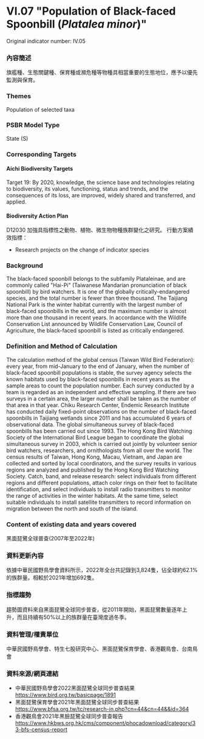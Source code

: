 # VI.07 "Population of Black-faced Spoonbill (*Platalea minor*)"
Original indicator number: IV.05

<script type="text/javascript" src="http://cdn.mathjax.org/mathjax/latest/MathJax.js?config=TeX-AMS-MML_HTMLorMML"></script>

### 內容簡述
旗艦種、生態關鍵種、保育種或瀕危種等物種具相當重要的生態地位，應予以優先監測與保育。

### Themes
Population of selected taxa
### PSBR Model Type
State (S)
### Corresponding Targets
#### Aichi Biodiversity Targets
Target 19: By 2020, knowledge, the science base and technologies relating to biodiversity, its values, functioning, status and trends, and the consequences of its loss, are improved, widely shared and transferred, and applied.
#### Biodiversity Action Plan
D12030 加強具指標性之動物、植物、微生物物種族群變化之研究。 行動方案績效指標：
* Research projects on the change of indicator species
### Background
The black-faced spoonbill belongs to the subfamily Plataleinae, and are commonly called "Hai-Pi" (Taiwanese Mandarian pronunciation of black spoonbill) by bird watchers. It is one of the globally critically-endangered species, and the total number is fewer than three thousand. The Taijiang National Park is the winter habitat currently with the largest number of black-faced spoonbills in the world, and the maximum number is almost more than one thousand in recent years. In accordance with the Wildlife Conservation List announced by Wildlife Conservation Law, Council of Agriculture, the black-faced spoonbill is listed as critically endangered.
### Definition and Method of Calculation
The calculation method of the global census (Taiwan Wild Bird Federation): every year, from mid-January to the end of January, when the number of black-faced spoonbill populations is stable, the survey agency selects the known habitats used by black-faced spoonbills in recent years as the sample areas to count the population number. Each survey conducted by a team is regarded as an independent and effective sampling. If there are two surveys in a certain area, the larger number shall be taken as the number of that area in that year. Chiku Research Center, Endemic Research Institute has conducted daily fixed-point observations on the number of black-faced spoonbills in Taijiang wetlands since 2011 and has accumulated 6 years of observational data. The global simultaneous survey of black-faced spoonbills has been carried out since 1993. The Hong Kong Bird Watching Society of the International Bird League began to coordinate the global simultaneous survey in 2003, which is carried out jointly by volunteer senior bird watchers, researchers, and ornithologists from all over the world. The census results of Taiwan, Hong Kong, Macau, Vietnam, and Japan are collected and sorted by local coordinators, and the survey results in various regions are analyzed and published by the Hong Kong Bird Watching Society. Catch, band, and release research: select individuals from different regions and different populations, attach color rings on their feet to facilitate identification, and select individuals to install radio transmitters to monitor the range of activities in the winter habitats. At the same time, select suitable individuals to install satellite transmitters to record information on migration between the north and south of the island.
### Content of existing data and years covered
黑面琵鷺全球普查(2007年至2022年)
### 資料更新內容
依據中華民國野鳥學會資料所示，2022年全台共記錄到3,824隻，佔全球約62.1%的族群量。相較於2021年增加692隻。
### 指標趨勢
趨勢圖資料來自黑面琵鷺全球同步普查，從2011年開始，黑面琵鷺數量逐年上升，而且持續有50%以上的族群量在臺灣度過冬季。
### 資料管理/權責單位
中華民國野鳥學會、特生七股研究中心、黑面琵鷺保育學會、香港觀鳥會、台南鳥會
### 資料來源/網頁連結
* 中華民國野鳥學會2022黑面琵鷺全球同步普查結果 https://www.bird.org.tw/basicpage/1891
* 黑面琵鷺保育學會2021年黑面琵鷺全球同步普查結果 https://www.bfsa.org.tw/tc/research-in.php?cn=44&cn=44&&id=364
* 香港觀鳥會2021年黑臉琵鷺全球同步普查報告 https://www.hkbws.org.hk/cms/component/phocadownload/category/33-bfs-census-report
